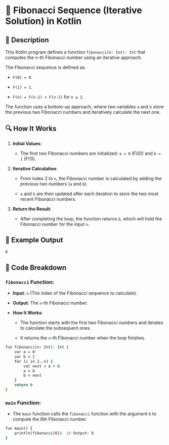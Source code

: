 # 📌 Fibonacci Sequence (Iterative Solution) in Kotlin

## 🚀 Description
This Kotlin program defines a function `fibonacci(n: Int): Int` that computes the n-th Fibonacci number using an iterative approach.

The Fibonacci sequence is defined as:

- `F(0) = 0`.

- `F(1) = 1`.

- `F(n) = F(n-1) + F(n-2)` for `n ≥ 2`.

The function uses a bottom-up approach, where two variables `a` and `b` store the previous two Fibonacci numbers and iteratively calculate the next one.

## 🔍 How It Works
1. **Initial Values**:

     - The first two Fibonacci numbers are initialized: `a = 0` (F(0)) and `b = 1` (F(1)).

2. **Iterative Calculation**:

     - From index 2 to `n`, the Fibonacci number is calculated by adding the previous two numbers (`a` and `b`).

     - `a` and `b` are then updated after each iteration to store the two most recent Fibonacci numbers.

3. **Return the Result**:

     - After completing the loop, the function returns `b`, which will hold the Fibonacci number for the input `n`.

## 🎯 Example Output
```sh
8
```
## 📂 Code Breakdown
### `fibonacci` Function:
   - **Input**: `n` (The index of the Fibonacci sequence to calculate).

   - **Output**: The `n`-th Fibonacci number.

   - **How It Works**:

        - The function starts with the first two Fibonacci numbers and iterates to calculate the subsequent ones.

        - It returns the `n`-th Fibonacci number when the loop finishes.
```sh
fun fibonacci(n: Int): Int {
    var a = 0
    var b = 1
    for (i in 2..n) {
        val next = a + b
        a = b
        b = next
    }
    return b
}
```
### `main` Function:
- The `main` function calls the `fibonacci` function with the argument `6` to compute the 6th Fibonacci number.
```sh
fun main() {
    println(fibonacci(6))  // Output: 8
}
```
